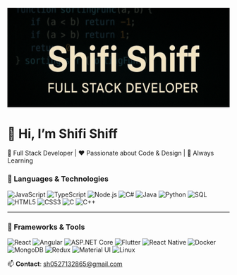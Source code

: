 
<p align="center">
  <img src="./me.png" alt="Shifi Shiff Banner" width="600" />
</p>


# 👋 Hi, I’m Shifi Shiff

🎯 Full Stack Developer | ❤️ Passionate about Code & Design | 🚀 Always Learning

### 🚀 Languages & Technologies  
![JavaScript](https://img.shields.io/badge/JavaScript-F7DF1E?style=flat&logo=javascript&logoColor=black) 
![TypeScript](https://img.shields.io/badge/TypeScript-3178C6?style=flat&logo=typescript&logoColor=white) 
![Node.js](https://img.shields.io/badge/Node.js-339933?style=flat&logo=nodedotjs&logoColor=white) 
![C#](https://img.shields.io/badge/C%23-239120?style=flat&logo=c-sharp&logoColor=white) 
![Java](https://img.shields.io/badge/Java-007396?style=flat&logo=java&logoColor=white) 
![Python](https://img.shields.io/badge/Python-3776AB?style=flat&logo=python&logoColor=white) 
![SQL](https://img.shields.io/badge/SQL-003B57?style=flat&logo=postgresql&logoColor=white) 
![HTML5](https://img.shields.io/badge/HTML5-E34F26?style=flat&logo=html5&logoColor=white) 
![CSS3](https://img.shields.io/badge/CSS3-1572B6?style=flat&logo=css3&logoColor=white) 
![C](https://img.shields.io/badge/C-A8B9CC?style=flat&logo=c&logoColor=white) 
![C++](https://img.shields.io/badge/C++-00599C?style=flat&logo=c%2B%2B&logoColor=white)

---

### 🧱 Frameworks & Tools  
![React](https://img.shields.io/badge/React-20232A?style=flat&logo=react&logoColor=61DAFB) 
![Angular](https://img.shields.io/badge/Angular-DD0031?style=flat&logo=angular&logoColor=white) 
![ASP.NET Core](https://img.shields.io/badge/ASP.NET_Core-512BD4?style=flat&logo=dotnet&logoColor=white) 
![Flutter](https://img.shields.io/badge/Flutter-02569B?style=flat&logo=flutter&logoColor=white) 
![React Native](https://img.shields.io/badge/React_Native-20232A?style=flat&logo=react&logoColor=61DAFB) 
![Docker](https://img.shields.io/badge/Docker-2496ED?style=flat&logo=docker&logoColor=white) 
![MongoDB](https://img.shields.io/badge/MongoDB-47A248?style=flat&logo=mongodb&logoColor=white) 
![Redux](https://img.shields.io/badge/Redux-764ABC?style=flat&logo=redux&logoColor=white) 
![Material UI](https://img.shields.io/badge/Material_UI-007FFF?style=flat&logo=mui&logoColor=white) 
![Linux](https://img.shields.io/badge/Linux-FCC624?style=flat&logo=linux&logoColor=black)



📫 **Contact**: [sh0527132865@gmail.com](mailto:sh0527132865@gmail.com)

